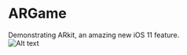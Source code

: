 # ARGame

Demonstrating ARkit, an amazing new iOS 11 feature.  
![Alt text](/Users/CodeR/Dropbox/iOS/ARkitGame/arkit-demo.PNG?raw=true "Demo")
